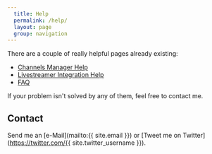 ```yaml
---
  title: Help
  permalink: /help/
  layout: page
  group: navigation
---
```


There are a couple of really helpful pages already existing:
 - [Channels Manager Help](channels-manager/)
 - [Livestreamer Integration Help](livestreamer/)
 - [FAQ](faq/)

If your problem isn't solved by any of them, feel free to contact me.

Contact
-------
Send me an [e-Mail](mailto:{{ site.email }}) or [Tweet me on Twitter](https://twitter.com/{{ site.twitter_username }}).

